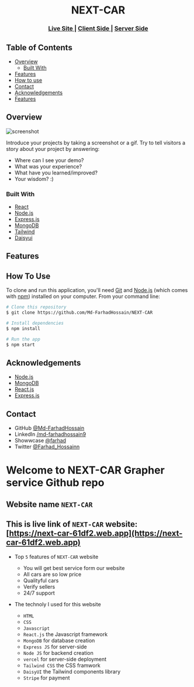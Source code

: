 <!-- Please update value in the {}  -->

<h1 align="center">NEXT-CAR</h1>


<div align="center">
  <h3>
    <a href="https://next-car-61df2.web.app">
      Live Site
    </a>
    <span> | </span>
    <a href="https://github.com/Md-FarhadHossain/NEXT-CAR">
      Client Side
    </a>
    <span> | </span>
    <a href="https://github.com/Md-FarhadHossain/NEXT-CAR-server">
      Server Side
    </a>
  </h3>
</div>

<!-- TABLE OF CONTENTS -->

## Table of Contents

- [Overview](#overview)
  - [Built With](#built-with)
- [Features](#features)
- [How to use](#how-to-use)
- [Contact](#contact)
- [Acknowledgements](#acknowledgements)
- [Features](#features)

<!-- OVERVIEW -->

## Overview

![screenshot](https://i.ibb.co/fQCRHrB/Screenshot-3.png)

Introduce your projects by taking a screenshot or a gif. Try to tell visitors a story about your project by answering:

- Where can I see your demo?
- What was your experience?
- What have you learned/improved?
- Your wisdom? :)

### Built With

<!-- This section should list any major frameworks that you built your project using. Here are a few examples.-->

- [React](https://reactjs.org/)
- [Node.js](https://nodejs.org/)
- [Express.js](https://expressjs.com/)
- [MongoDB](https://mongodb.com/)
- [Tailwind](https://tailwindcss.com/)
- [Daisyui](https://daisyui.com)

## Features


## How To Use

<!-- Example: -->

To clone and run this application, you'll need [Git](https://git-scm.com) and [Node.js](https://nodejs.org/en/download/) (which comes with [npm](http://npmjs.com)) installed on your computer. From your command line:

```bash
# Clone this repository
$ git clone https://github.com/Md-FarhadHossain/NEXT-CAR

# Install dependencies
$ npm install

# Run the app
$ npm start
```

## Acknowledgements

<!-- This section should list any articles or add-ons/plugins that helps you to complete the project. This is optional but it will help you in the future. For example: -->

- [Node.js](https://nodejs.org/)
- [MongoDB](https://mongodb.com/)
- [React.js](https://reactjs.org/)
- [Express.js](https://expressjs.com/)

## Contact

- GitHub [@Md-FarhadHossain](https://github.com/Md-FarhadHossain)
- LinkedIn [/md-farhadhossain9](https://www.linkedin.com/in/md-farhadhossain9/)
- Showwcase [@farhad](https://www.showwcase.com/farhad)
- Twitter [@Farhad_Hossainn](https://twitter.com/Farhad_Hossainn)


# Welcome to NEXT-CAR Grapher service Github repo

## Website name `NEXT-CAR`

## This is live link of `NEXT-CAR` website: [https://next-car-61df2.web.app](https://next-car-61df2.web.app)

* Top `5` features of `NEXT-CAR` website
   * You will get best service form our website
   * All cars are so low price
   * Qualityful cars
   * Verify sellers
   * 24/7 support

* The technoly I used for this website
   * `HTML`
   * `CSS`
   * `Javascript`
   * `React.js` the Javascript framework
   * `MongoDB` for database creation
   * `Express JS` for server-side
   * `Node JS` for backend creation
   * `vercel` for server-side deployment
   * `Tailwind CSS` the CSS framwork
   * `DaisyUI` the Tailwind components library
   * `Stripe` for payment
